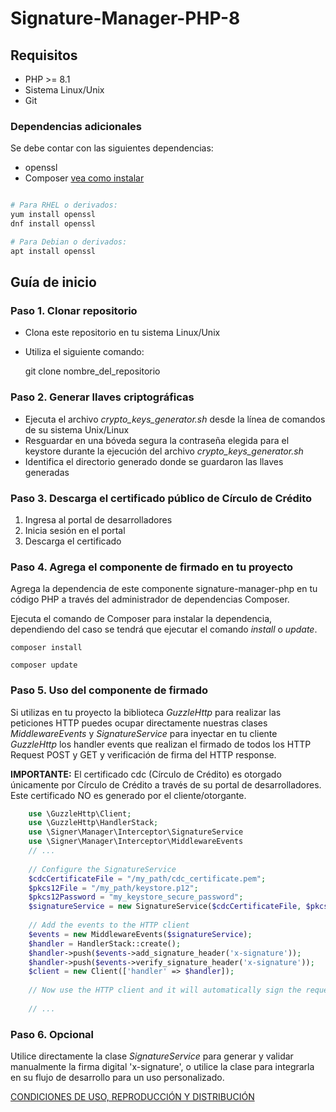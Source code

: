 # Signature-Manager-PHP-8


## Requisitos

- PHP >= 8.1
- Sistema Linux/Unix
- Git

### Dependencias adicionales

Se debe contar con las siguientes dependencias:
- openssl
- Composer [vea como instalar][1]

```sh

# Para RHEL o derivados:
yum install openssl
dnf install openssl

# Para Debian o derivados:
apt install openssl

```
  

## Guía de inicio

### Paso 1. Clonar repositorio
- Clona este repositorio en tu sistema Linux/Unix
- Utiliza el siguiente comando:

    git clone nombre_del_repositorio

### Paso 2. Generar llaves criptográficas

 - Ejecuta el archivo *crypto_keys_generator.sh* desde la línea de comandos de su sistema Unix/Linux
 - Resguardar en una bóveda segura la contraseña elegida para el keystore durante la ejecución del archivo *crypto_keys_generator.sh*
 - Identifica el directorio generado donde se guardaron las llaves generadas

### Paso 3. Descarga el certificado público de Círculo de Crédito

 1. Ingresa al portal de desarrolladores
 2. Inicia sesión en el portal
 3. Descarga el certificado

  

### Paso 4. Agrega el componente de firmado en tu proyecto

Agrega la dependencia de este componente signature-manager-php en tu código PHP a través del administrador de dependencias Composer.

Ejecuta el comando de Composer para instalar la dependencia, dependiendo del caso se tendrá que ejecutar el comando *install* o *update*.

    composer install

    composer update

### Paso 5. Uso del componente de firmado

Si utilizas en tu proyecto la biblioteca *GuzzleHttp* para realizar las peticiones HTTP puedes ocupar directamente nuestras clases *MiddlewareEvents* y *SignatureService* para inyectar en tu cliente *GuzzleHttp* los handler events que realizan el firmado de todos los HTTP Request POST y GET y verificación de firma del HTTP response.

**IMPORTANTE:**
El certificado cdc (Círculo de Crédito) es otorgado únicamente por Círculo de Crédito a través de su portal de desarrolladores. Este certificado NO es generado por el cliente/otorgante.

```php
    use \GuzzleHttp\Client;
    use \GuzzleHttp\HandlerStack;
    use \Signer\Manager\Interceptor\SignatureService
    use \Signer\Manager\Interceptor\MiddlewareEvents
    // ...
    
    // Configure the SignatureService
    $cdcCertificateFile = "/my_path/cdc_certificate.pem";
    $pkcs12File = "/my_path/keystore.p12";
    $pkcs12Password = "my_keystore_secure_password";
    $signatureService = new SignatureService($cdcCertificateFile, $pkcs12File, $pkcs12Password);
    
    // Add the events to the HTTP client
    $events = new MiddlewareEvents($signatureService);
    $handler = HandlerStack::create();
    $handler->push($events->add_signature_header('x-signature'));
    $handler->push($events->verify_signature_header('x-signature'));
    $client = new Client(['handler' => $handler]);
    
    // Now use the HTTP client and it will automatically sign the requests, as well as validate the responses.
    
    // ...
```

### Paso 6. Opcional
Utilice directamente la clase *SignatureService* para generar y validar manualmente la firma digital 'x-signature', o utilice la clase para integrarla en su flujo de desarrollo para un uso personalizado.

[CONDICIONES DE USO, REPRODUCCIÓN Y DISTRIBUCIÓN](https://github.com/APIHub-CdC/licencias-cdc)

[1]: https://getcomposer.org/doc/00-intro.md#installation-linux-unix-macos